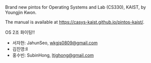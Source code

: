 Brand new pintos for Operating Systems and Lab (CS330), KAIST, by Youngjin Kwon.

The manual is available at https://casys-kaist.github.io/pintos-kaist/.

OS 2조 화이팅!!

- 서자헌: JahunSeo, wkgjs0809@gmail.com
- 김진영:ll
- 홍수빈: SubinHong, ltjghong@gmail.com
